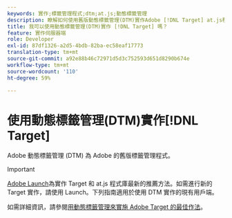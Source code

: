 ```yaml
---
keywords: 實作;標籤管理程式;dtm;at.js;動態標籤管理
description: 瞭解如何使用舊版動態標籤管理(DTM)實作Adobe [!DNL Target] at.js程式庫。 Adobe啟動是實作 [!DNL Target]的偏好方法。
title: 我可以使用動態標籤管理(DTM)實作 [!DNL Target] 嗎？
feature: 實作伺服器端
role: Developer
exl-id: 87df1326-a2d5-4bdb-82ba-ec58eaf17773
translation-type: tm+mt
source-git-commit: a92e88b46c72971d5d3c752593d651d8290b674e
workflow-type: tm+mt
source-wordcount: '110'
ht-degree: 59%

---
```


# 使用動態標籤管理(DTM)實作[!DNL Target]

Adobe 動態標籤管理 (DTM) 為 Adobe 的舊版標籤管理程式。

>[!IMPORTANT]
>
>[Adobe Launch](/help/c-implementing-target/c-implementing-target-for-client-side-web/how-to-deployatjs/cmp-implementing-target-using-adobe-launch.md#topic_5234DDAEB0834333BD6BA1B05892FC25)為實作 Target 和 at.js 程式庫最新的推薦方法。如需進行新的 Target 實作，請使用 Launch。下列指南適用於使用 DTM 實作的現有用戶端。

如需詳細資訊，請參閱[用動態標籤管理來實施 Adobe Target 的最佳作法](https://experienceleague.adobe.com/docs/dtm/implementing/overview.html)。
